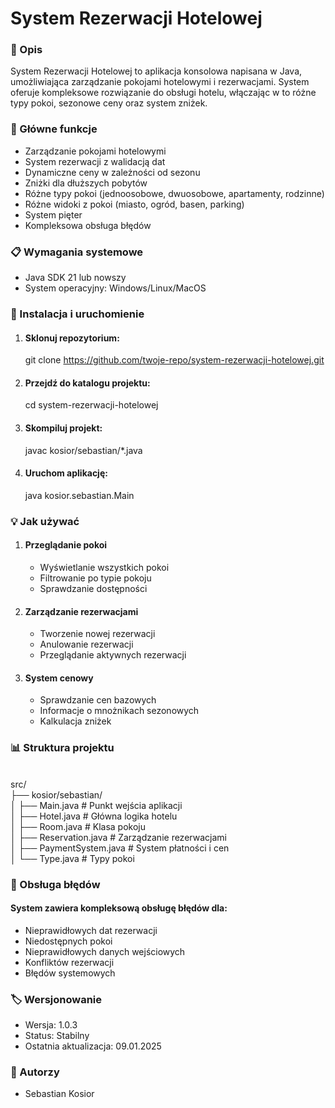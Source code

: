<h1>System Rezerwacji Hotelowej</h1>
<h3>📝 Opis</h3>
System Rezerwacji Hotelowej to aplikacja konsolowa napisana w Java, umożliwiająca zarządzanie pokojami hotelowymi i rezerwacjami. System oferuje kompleksowe rozwiązanie do obsługi hotelu, włączając w to różne typy pokoi, sezonowe ceny oraz system zniżek.
<h3>🔑 Główne funkcje</h3>
<ul>
<li>Zarządzanie pokojami hotelowymi</li>
<li>System rezerwacji z walidacją dat</li>
<li>Dynamiczne ceny w zależności od sezonu</li>
<li>Zniżki dla dłuższych pobytów</li>
<li>Różne typy pokoi (jednoosobowe, dwuosobowe, apartamenty, rodzinne)</li>
<li>Różne widoki z pokoi (miasto, ogród, basen, parking)</li>
<li>System pięter</li>
<li>Kompleksowa obsługa błędów</li>
</ul>

<h3>📋 Wymagania systemowe</h3>
<ul>
<li>Java SDK 21 lub nowszy</li>
<li>System operacyjny: Windows/Linux/MacOS</li>
</ul>
<h3>🚀 Instalacja i uruchomienie </h3>
<ol>

<li><h4>Sklonuj repozytorium:</h4></li>

git clone https://github.com/twoje-repo/system-rezerwacji-hotelowej.git

<li><h4>Przejdź do katalogu projektu:</h4></li>

cd system-rezerwacji-hotelowej

<li><h4>Skompiluj projekt:</h4></li>

javac kosior/sebastian/*.java

<li><h4>Uruchom aplikację:</h4></li>
java kosior.sebastian.Main
</ol>
<h3>💡 Jak używać</h3>
<ol>
<li><h4>Przeglądanie pokoi</h4></li>
<ul>
<li>Wyświetlanie wszystkich pokoi</li>
<li>Filtrowanie po typie pokoju</li>
<li>Sprawdzanie dostępności</li>
</ul>

<li><h4>Zarządzanie rezerwacjami</h4></li>
<ul>
<li>Tworzenie nowej rezerwacji</li>
<li>Anulowanie rezerwacji</li>
<li>Przeglądanie aktywnych rezerwacji</li>
</ul>

<li><h4>System cenowy</h4></li>
<ul>
<li>Sprawdzanie cen bazowych</li>
<li>Informacje o mnożnikach sezonowych</li>
<li>Kalkulacja zniżek</li>
</ul>
</ol>


<h3>📊 Struktura projektu</h3><br>
src/<br>
├── kosior/sebastian/<br>
│   ├── Main.java            # Punkt wejścia aplikacji<br>
│   ├── Hotel.java           # Główna logika hotelu<br>
│   ├── Room.java            # Klasa pokoju<br>
│   ├── Reservation.java     # Zarządzanie rezerwacjami<br>
│   ├── PaymentSystem.java   # System płatności i cen<br>
│   └── Type.java            # Typy pokoi<br>
<h3>🔄 Obsługa błędów</h3>
<h4>System zawiera kompleksową obsługę błędów dla:</h4>
<ul>
<li>Nieprawidłowych dat rezerwacji</li>
<li>Niedostępnych pokoi</li>
<li>Nieprawidłowych danych wejściowych</li>
<li>Konfliktów rezerwacji</li>
<li>Błędów systemowych</li>
</ul>
<h3>🏷️ Wersjonowanie</h3>
<ul>
<li>Wersja: 1.0.3</li>
<li>Status: Stabilny</li>
<li>Ostatnia aktualizacja: 09.01.2025</li>
</ul>
<h3>👥 Autorzy</h3>
<ul>
<li>Sebastian Kosior</li>
</ul>